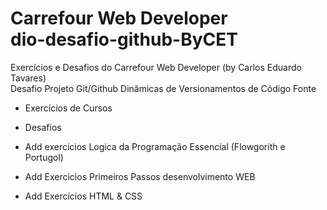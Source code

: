 # Carrefour Web Developer<br>dio-desafio-github-ByCET
Exercícios e Desafios do Carrefour Web Developer (by Carlos Eduardo Tavares) <br> 
Desafio Projeto Git/Github Dinâmicas de Versionamentos de Código Fonte

- Exercícios de Cursos

- Desafios

- Add exercícios Logica da Programação Essencial (Flowgorith e Portugol)

- Add Exercicios Primeiros Passos desenvolvimento WEB 

- Add Exercícios HTML & CSS
